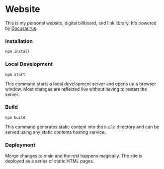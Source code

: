 # Website

This is my personal website, digital billboard, and link library. It's powered by [Docusaurus](https://docusaurus.io).

### Installation
```
npm install
```

### Local Development
```
npm start
```
This command starts a local development server and opens up a browser window. Most changes are reflected live without having to restart the server.

### Build
```
npm build
```
This command generates static content into the `build` directory and can be served using any static contents hosting service.

### Deployment
Merge changes to main and the rest happens magically. The site is deployed as a series of static HTML pages. 

